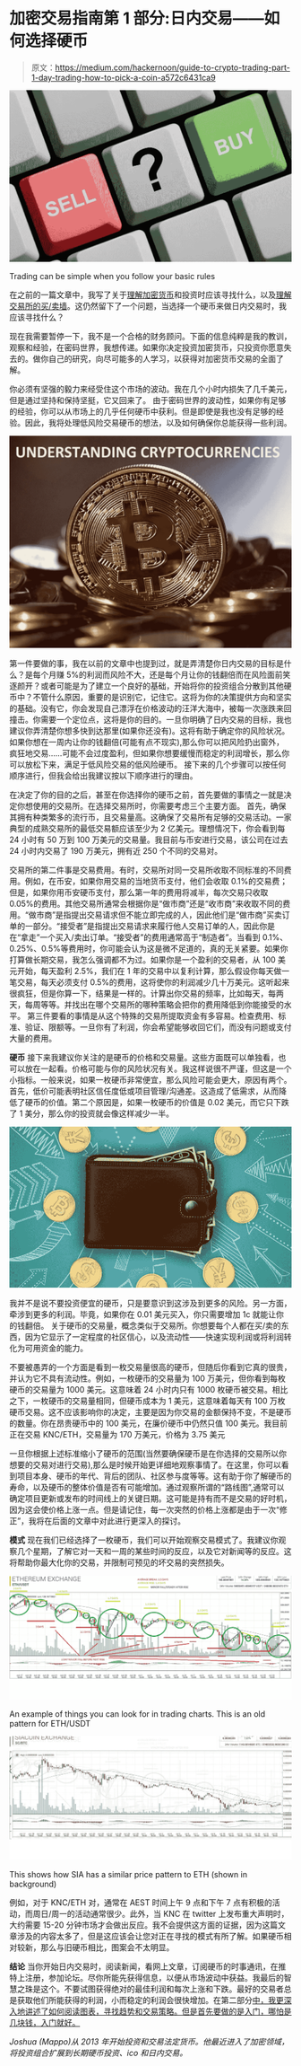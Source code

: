 # 加密交易指南第 1 部分:日内交易——如何选择硬币

> 原文：<https://medium.com/hackernoon/guide-to-crypto-trading-part-1-day-trading-how-to-pick-a-coin-a572c6431ca9>

![](img/b62a5872f15fe2a3c0c09d3b2c4ab7e1.png)

Trading can be simple when you follow your basic rules

在之前的一篇文章中，我写了关于[理解加密货币](/@mappopk/understanding-your-cryptocurrency-investment-4f47615c31ad)和投资时应该寻找什么，以及[理解交易所的买/卖墙](/@mappopk/guide-to-crypto-trading-part-2-day-trading-the-great-buy-wall-523d7c4d31b)。这仍然留下了一个问题，当选择一个硬币来做日内交易时，我应该寻找什么？

现在我需要暂停一下，我不是一个合格的财务顾问。下面的信息纯粹是我的教训，观察和经验，在密码世界，我想传递。如果你决定投资加密货币，只投资你愿意失去的。做你自己的研究，向尽可能多的人学习，以获得对加密货币交易的全面了解。

你必须有坚强的毅力来经受住这个市场的波动。我在几个小时内损失了几千美元，但是通过坚持和保持坚挺，它又回来了。
由于密码世界的波动性，如果你有足够的经验，你可以从市场上的几乎任何硬币中获利。但是即使是我也没有足够的经验。因此，我将处理低风险交易硬币的想法，以及如何确保你总能获得一些利润。

![](img/686083962549bebf4a96d2ec78ab2012.png)

第一件要做的事，我在以前的文章中也提到过，就是弄清楚你日内交易的目标是什么？是每个月赚 5%的利润而风险不大，还是每个月让你的钱翻倍而在风险面前笑逐颜开？或者可能是为了建立一个良好的基础，开始将你的投资组合分散到其他硬币中？不管什么原因，重要的是识别它，记住它。这将为你的决策提供方向和坚实的基础。没有它，你会发现自己漂浮在价格波动的汪洋大海中，被每一次涨跌来回撞击。你需要一个定位点，这将是你的目的。一旦你明确了日内交易的目标，我也建议你弄清楚你想多快到达那里(如果你还没有)。这将有助于确定你的风险状况。如果你想在一周内让你的钱翻倍(可能有点不现实),那么你可以把风险扔出窗外，疯狂地交易……可能不会过度盈利，但如果你想要缓慢而稳定的利润增长，那么你可以放松下来，满足于低风险交易的低风险硬币。
接下来的几个步骤可以按任何顺序进行，但我会给出我建议按以下顺序进行的理由。

在决定了你的目的之后，甚至在你选择你的硬币之前，首先要做的事情之一就是决定你想使用的交易所。在选择交易所时，你需要考虑三个主要方面。
首先，确保其拥有种类繁多的流行币，且交易量高。这确保了交易所有足够的交易活动。一家典型的成熟交易所的最低交易额应该至少为 2 亿美元。理想情况下，你会看到每 24 小时有 50 万到 100 万美元的交易量。我目前与币安进行交易，该公司在过去 24 小时内交易了 190 万美元，拥有近 250 个不同的交易对。

交易所的第二件事是交易费用。有时，交易所对同一交易所收取不同标准的不同费用。例如，在币安，如果你用交易的当地货币支付，他们会收取 0.1%的交易费；但是，如果你用币安硬币支付，那么第一年的费用将减半，每次交易只收取 0.05%的费用。其他交易所通常会根据你是“做市商”还是“收市商”来收取不同的费用。“做市商”是指提出交易请求但不能立即完成的人，因此他们是“做市商”买卖订单的一部分。“接受者”是指提出交易请求来履行他人交易订单的人，因此你是在“拿走”一个买入/卖出订单。“接受者”的费用通常高于“制造者”。当看到 0.1%、0.25%、0.5%等费用时，你可能会认为这是微不足道的，真的无关紧要。如果你打算做长期交易，我怎么强调都不为过。如果你是一个盈利的交易者，从 100 美元开始，每天盈利 2.5%，我们在 1 年的交易中以复利计算，那么假设你每天做一笔交易，每天必须支付 0.5%的费用，这将使你的利润减少几十万美元。这听起来很疯狂，但是你算一下，结果是一样的。计算出你交易的频率，比如每天，每两天，每周等等。并找出在哪个交易所的哪种策略会把你的费用降低到你能接受的水平。
第三件要看的事情是从这个特殊的交易所提取资金有多容易。检查费用、标准、验证、限额等。一旦你有了利润，你会希望能够收回它们，而没有问题或支付大量的费用。

**硬币**
接下来我建议你关注的是硬币的价格和交易量。这些方面既可以单独看，也可以放在一起看。价格可能与你的风险状况有关。我这样说很不严谨，但这是一个小指标。一般来说，如果一枚硬币非常便宜，那么风险可能会更大，原因有两个。首先，低价可能表明社区信任度低或项目管理/沟通差。这造成了低需求，从而降低了硬币的价值。第二个原因是，如果一枚硬币的价值是 0.02 美元，而它只下跌了 1 美分，那么你的投资就会像这样减少一半。

![](img/4f174c571ba9867e4c0e7dc29b3a157d.png)

我并不是说不要投资便宜的硬币，只是要意识到这涉及到更多的风险。另一方面，牵涉到更多的利润。毕竟，如果你在 0.01 美元买入，你只需要增加 1c 就能让你的钱翻倍。
关于硬币的交易量，概念类似于交易所。你想要每个人都在买/卖的东西，因为它显示了一定程度的社区信心，以及流动性——快速实现利润或将利润转化为可用资金的能力。

不要被愚弄的一个方面是看到一枚交易量很高的硬币，但随后你看到它真的很贵，并认为它不具有流动性。例如，一枚硬币的交易量为 100 万美元，但你看到每枚硬币的交易量为 1000 美元。这意味着 24 小时内只有 1000 枚硬币被交易。相比之下，一枚硬币的交易量相同，但硬币成本为 1 美元，这意味着每天有 100 万枚硬币交易。这不应该影响你的决定，主要是因为你交易的金额保持不变，不是硬币的数量。你在昂贵硬币中的 100 美元，在廉价硬币中仍然只值 100 美元。我目前正在交易 KNC/ETH，交易量为 170 万美元，价格为 3.75 美元

一旦你根据上述标准缩小了硬币的范围(当然要确保硬币是在你选择的交易所以你想要的交易对进行交易),那么是时候开始更详细地观察事情了。在这里，你可以看到项目本身、硬币的年代、背后的团队、社区参与度等等。这有助于你了解硬币的寿命，以及硬币的整体价值是否有可能增加。通过观察所谓的“路线图”,通常可以确定项目更新或发布的时间线上的关键日期。这可能是持有而不是交易的好时机，因为这会使价格上涨一点。但是请记住，每一次突然的价格上涨都是由于一次“修正”，我将在后面的文章中对此进行更深入的探讨。

**模式**
现在我们已经选择了一枚硬币，我们可以开始观察交易模式了。我建议你观察几个星期，了解它对一天和一周的某些时间的反应，以及它对新闻等的反应。这将帮助你最大化你的交易，并限制可预见的坏交易的突然损失。

![](img/ea638eec5dbe9f8a0804180a8216a4c9.png)

An example of things you can look for in trading charts. This is an old pattern for ETH/USDT

![](img/71a6ad878ee5340ff5658a2a660645ad.png)

This shows how SIA has a similar price pattern to ETH (shown in background)

例如，对于 KNC/ETH 对，通常在 AEST 时间上午 9 点和下午 7 点有积极的活动，而周日/周一的活动通常很少。此外，当 KNC 在 twitter 上发布重大声明时，大约需要 15-20 分钟市场才会做出反应。我不会提供这方面的证据，因为这篇文章涉及的内容太多了，但是这应该会让您对正在寻找的模式有所了解。如果硬币相对较新，那么与旧硬币相比，图案会不太明显。

**结论**
当你开始日内交易时，阅读新闻，看网上文章，订阅硬币的时事通讯，在推特上注册，参加论坛。尽你所能先获得信息，以便从市场波动中获益。我最后的智慧之珠是这个。不要试图获得绝对的最佳利润和每次上涨和下跌。最好的交易者总是获取他们所能获得的利润，小而稳定的利润会很快增加。在第二部分[中，我更深入地讲述了如何阅读图表，寻找趋势和交易策略。但是首先要做的是入门，哪怕是几块钱，入门就好。](/@mappopk/guide-to-crypto-trading-part-2-day-trading-the-great-buy-wall-523d7c4d31b)

*Joshua (Mappo)从 2013 年开始投资和交易法定货币。他最近进入了加密领域，将投资组合扩展到长期硬币投资、ico 和日内交易。*